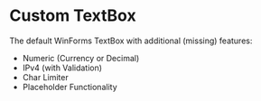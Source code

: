 # Custom TextBox
The default WinForms TextBox with additional (missing) features:

  - Numeric (Currency or Decimal)
  - IPv4 (with Validation)
  - Char Limiter
  - Placeholder Functionality
